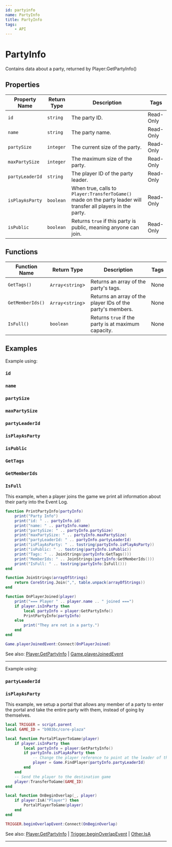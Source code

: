 ```yaml
---
id: partyinfo
name: PartyInfo
title: PartyInfo
tags:
    - API
---
```


# PartyInfo

Contains data about a party, returned by Player:GetPartyInfo()

## Properties

| Property Name | Return Type | Description | Tags |
| -------- | ----------- | ----------- | ---- |
| `id` | `string` | The party ID. | Read-Only |
| `name` | `string` | The party name. | Read-Only |
| `partySize` | `integer` | The current size of the party. | Read-Only |
| `maxPartySize` | `integer` | The maximum size of the party. | Read-Only |
| `partyLeaderId` | `string` | The player ID of the party leader. | Read-Only |
| `isPlayAsParty` | `boolean` | When true, calls to `Player:TransferToGame()` made on the party leader will transfer all players in the party. | Read-Only |
| `isPublic` | `boolean` | Returns `true` if this party is public, meaning anyone can join. | Read-Only |

## Functions

| Function Name | Return Type | Description | Tags |
| -------- | ----------- | ----------- | ---- |
| `GetTags()` | `Array`<`string`> | Returns an array of the party's tags. | None |
| `GetMemberIds()` | `Array`<`string`> | Returns an array of the player IDs of the party's members. | None |
| `IsFull()` | `boolean` | Returns `true` if the party is at maximum capacity. | None |

## Examples

Example using:

### `id`

### `name`

### `partySize`

### `maxPartySize`

### `partyLeaderId`

### `isPlayAsParty`

### `isPublic`

### `GetTags`

### `GetMemberIds`

### `IsFull`

This example, when a player joins the game we print all information about their party into the Event Log.

```lua
function PrintPartyInfo(partyInfo)
    print("Party Info")
    print("id: " .. partyInfo.id)
    print("name: " .. partyInfo.name)
    print("partySize: " .. partyInfo.partySize)
    print("maxPartySize: " .. partyInfo.maxPartySize)
    print("partyLeaderId: " .. partyInfo.partyLeaderId)
    print("isPlayAsParty: " .. tostring(partyInfo.isPlayAsParty))
    print("isPublic: " .. tostring(partyInfo.isPublic))
    print("Tags: " .. JoinStrings(partyInfo:GetTags()))
    print("MemberIds: " .. JoinStrings(partyInfo:GetMemberIds()))
    print("IsFull: " .. tostring(partyInfo:IsFull()))
end

function JoinStrings(arrayOfStrings)
    return CoreString.Join(",", table.unpack(arrayOfStrings))
end

function OnPlayerJoined(player)
    print("=== Player " .. player.name .. " joined ===")
    if player.isInParty then
        local partyInfo = player:GetPartyInfo()
        PrintPartyInfo(partyInfo)
    else
        print("They are not in a party.")
    end
end

Game.playerJoinedEvent:Connect(OnPlayerJoined)
```

See also: [Player.GetPartyInfo](player.md) | [Game.playerJoinedEvent](game.md)

---

Example using:

### `partyLeaderId`

### `isPlayAsParty`

This example, we setup a portal that allows any member of a party to enter the portal and take the entire party with them, instead of going by themselves.

```lua
local TRIGGER = script.parent
local GAME_ID = "b983bc/core-plaza"

local function PortalPlayerToGame(player)
    if player.isInParty then
        local partyInfo = player:GetPartyInfo()
        if partyInfo.isPlayAsParty then
            -- Change the player reference to point at the leader of the party
            player = Game.FindPlayer(partyInfo.partyLeaderId)
        end
    end
    -- Send the player to the destination game
    player:TransferToGame(GAME_ID)
end

local function OnBeginOverlap(_, player)
    if player:IsA("Player") then
        PortalPlayerToGame(player)
    end
end

TRIGGER.beginOverlapEvent:Connect(OnBeginOverlap)
```

See also: [Player.GetPartyInfo](player.md) | [Trigger.beginOverlapEvent](trigger.md) | [Other.IsA](other.md)

---

